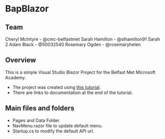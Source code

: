# BapBlazor

## Team
Cheryl McIntyre - @cmc-belfastmet
Sarah Hamilton - @slhamilton91
Sarah 2
Adam Black - @50032540
Rosemary Ogden - @rosemaryhelen

## Overview

This is a simple Visual Studio Blazor Project for the Belfast Met Microsoft Academy.

* The project was created using [this tutorial](https://dotnet.microsoft.com/learn/aspnet/blazor-tutorial/intro). 
* There are links to documentation at the end of the tutorial.

## Main files and folders

* Pages and Data Folder.
* NavMenu.razor file to update default menu.
* Startup.cs to modify the default API url.